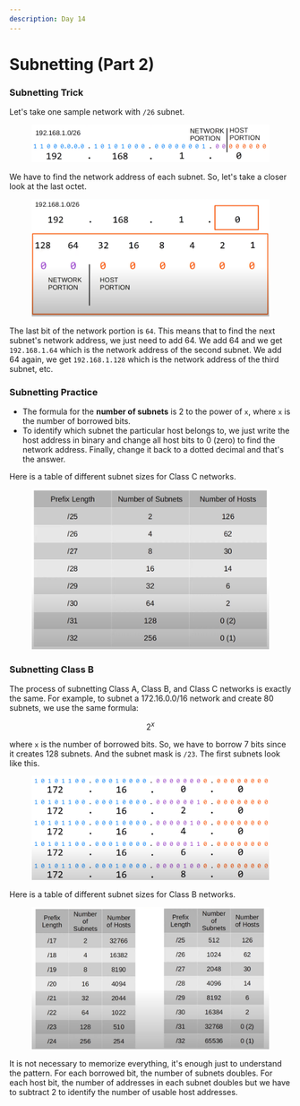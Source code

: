```yaml
---
description: Day 14
---
```


# Subnetting (Part 2)

### Subnetting Trick

Let's take one sample network with `/26` subnet.

<figure><img src=".gitbook/assets/image (80).png" alt="/26 sample network" width="563"><figcaption></figcaption></figure>

We have to find the network address of each subnet. So, let's take a closer look at the last octet.

<figure><img src=".gitbook/assets/image (92).png" alt="last octet of /26 subnet" width="563"><figcaption></figcaption></figure>

The last bit of the network portion is `64`. This means that to find the next subnet's network address, we just need to add 64. We add 64 and we get `192.168.1.64` which is the network address of the second subnet. We add 64 again, we get `192.168.1.128` which is the network address of the third subnet, etc.

### Subnetting Practice

* The formula for the **number of subnets** is 2 to the power of `x`, where `x` is the number of borrowed bits.&#x20;
* To identify which subnet the particular host belongs to, we just write the host address in binary and change all host bits to 0 (zero) to find the network address. Finally, change it back to a dotted decimal and that's the answer.

Here is a table of different subnet sizes for Class C networks.

<figure><img src=".gitbook/assets/image (42).png" alt="subnets for class c network" width="563"><figcaption></figcaption></figure>

### Subnetting Class B

The process of subnetting Class A, Class B, and Class C networks is exactly the same. For example, to subnet a 172.16.0.0/16 network and create 80 subnets, we use the same formula:

$$
2^x
$$

where `x` is the number of borrowed bits. So, we have to borrow 7 bits since it creates 128 subnets. And the subnet mask is `/23`. The first subnets look like this.

<figure><img src=".gitbook/assets/image (87).png" alt="/23 subnets" width="563"><figcaption></figcaption></figure>

Here is a table of different subnet sizes for Class B networks.

<figure><img src=".gitbook/assets/image (66).png" alt="subnets for class b network" width="563"><figcaption></figcaption></figure>

It is not necessary to memorize everything, it's enough just to understand the pattern. For each borrowed bit, the number of subnets doubles. For each host bit, the number of addresses in each subnet doubles but we have to subtract 2 to identify the number of usable host addresses.
